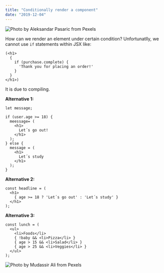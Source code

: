 ```yaml
---
title: "Conditionally render a component"
date: "2019-12-04"
---
```


![](https://i.imgur.com/BRbkVil.jpg "Photo by Aleksandar Pasaric from Pexels")

How can we render an element under certain condition? Unfortunatlly, we cannot use <code>if</code> statements within JSX like:
```
(<h1>
  {
    if (purchase.complete) {
      'Thank you for placing an order!'
    }
  }
</h1>)
```
It is due to compiling.

**Alternative 1:**
```
let message;

if (user.age >= 18) {
  meessage= (
    <h1>
      Let´s go out!
    </h1>
  );
} else {
  message = (
    <h1>
      Let´s study
    </h1>
  );
}
```

**Alternative 2:**
```
const headline = (
  <h1>
    { age >= 18 ? 'Let´s go out' : 'Let´s study' }
  </h1>
);
```

**Alternative 3:**
```
const lunch = (
  <ul>
    <li>Foods</li>
    { !baby && <li>Pizza</li> }
    { age > 15 && <li>Salad</li> }
    { age > 25 && <li>Veggies</li> }
  </ul>
);

```

![](https://i.imgur.com/4YCrCOR.jpg "Photo by Mudassir Ali from Pexels")